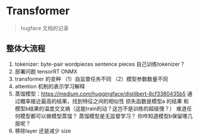 # Transformer 

> hugface 文档的记录

## 整体大流程

1. tokenizer: byte-pair wordpieces sentence pieces  自己训练tokenizer？ 
2. 部署问题 tensorRT ONMX
3. transformer 的变种 （1）自监督任务不同 （2）模型参数数量不同
4. attention 机制的表示学习解释
5. 蒸馏模型：https://medium.com/huggingface/distilbert-8cf3380435b5
  通过概率接近最高的结果，找到特征之间的相似性
  损失函数是模型a 的结果 和模型b结果的温度交叉熵（这能train的动？这岂不是训练的超级慢？）
  难道任何模型都可以做模型蒸馏？
  蒸馏模型是无监督学习？
  你咋知道模型b保留哪几层呢？
6. 移除layer 还是减少 size
